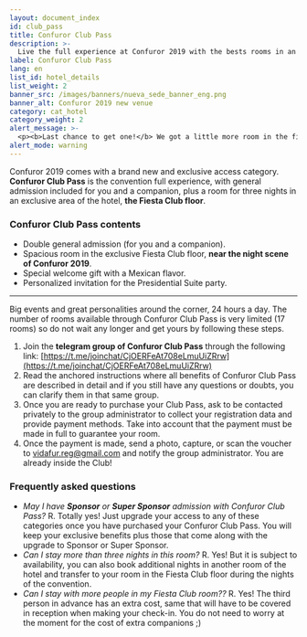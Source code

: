 ```yaml
---
layout: document_index
id: club_pass
title: Confuror Club Pass
description: >-
  Live the full experience at Confuror 2019 with the bests rooms in an exclusive floor.
label: Confuror Club Pass
lang: en
list_id: hotel_details
list_weight: 2
banner_src: /images/banners/nueva_sede_banner_eng.png
banner_alt: Confuror 2019 new venue
category: cat_hotel
category_weight: 2
alert_message: >-
  <p><b>Last chance to get one!</b> We got a little more room in the fiesta floor. If you are interested in getting a <b>Club pass</b> room keep reading to find out how. If you have any questions regarding Club pass or hotel booking you can send a mail to <a href="mailto:vidafur.reg@gmail.com">vidafur.reg@gmail.com</a></p>
alert_mode: warning
---
```


Confuror 2019 comes with a brand new and exclusive access category. **Confuror Club Pass** is the convention full experience, with general admission included for you and a companion, plus a room for three nights in an exclusive area of ​​the hotel, **the Fiesta Club floor**.

### Confuror Club Pass contents
- Double general admission (for you and a companion).
- Spacious room in the exclusive Fiesta Club floor, **near the night scene of Confuror 2019**.
- Special welcome gift with a Mexican flavor.
- Personalized invitation for the Presidential Suite party.

<hr>

Big events and great personalities around the corner, 24 hours a day. The number of rooms available through Confuror Club Pass is very limited (17 rooms) so do not wait any longer and get yours by following these steps.

1. Join the **telegram group of Confuror Club Pass** through the following link: [https://t.me/joinchat/CjOERFeAt708eLmuUiZRrw](https://t.me/joinchat/CjOERFeAt708eLmuUiZRrw)
2. Read the anchored instructions where all benefits of Confuror Club Pass are described in detail and if you still have any questions or doubts, you can clarify them in that same group.
3. Once you are ready to purchase your Club Pass, ask to be contacted privately to the group administrator to collect your registration data and provide payment methods. Take into account that the payment must be made in full to guarantee your room.
4. Once the payment is made, send a photo, capture, or scan the voucher to vidafur.reg@gmail.com and notify the group administrator. You are already inside the Club!

### Frequently asked questions

- *May I have **Sponsor** or **Super Sponsor** admission with Confuror Club Pass?* R. Totally yes! Just upgrade your access to any of these categories once you have purchased your Confuror Club Pass. You will keep your exclusive benefits plus those that come along with the upgrade to Sponsor or Super Sponsor.
- *Can I stay more than three nights in this room?* R. Yes! But it is subject to availability, you can also book additional nights in another room of the hotel and transfer to your room in the Fiesta Club floor during the nights of the convention.
- *Can I stay with more people in my Fiesta Club room??* R. Yes! The third person in advance has an extra cost, same that will have to be covered in reception when making your check-in. You do not need to worry at the moment for the cost of extra companions ;)